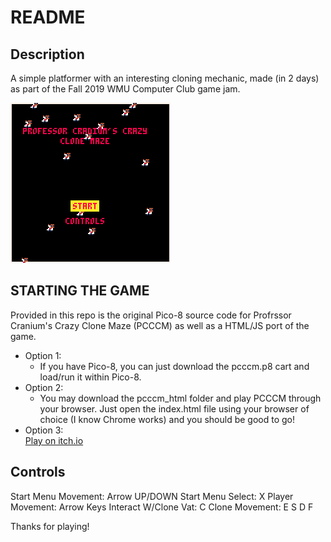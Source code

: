 # README
## Description
A simple platformer with an interesting cloning mechanic, made (in 2 days) as part of the Fall 2019 WMU Computer Club game jam.

![Professor Cranium's Crazy Clone Maze](./pcccm_1.gif)

## STARTING THE GAME
Provided in this repo is the original Pico-8 source code for Profrssor Cranium's Crazy Clone Maze (PCCCM)
as well as a HTML/JS port of the game. 
+ Option 1:
    - If you have Pico-8, you can just download the pcccm.p8 cart and load/run
      it within Pico-8. 
+ Option 2:
    - You may download the pcccm_html folder and play PCCCM through your browser. Just open the 
      index.html file using your browser of choice (I know Chrome works) and you should be good to go!
+ Option 3:  
    [Play on itch.io](https://charlesddnoble.itch.io/pcccm)
## Controls
Start Menu Movement: Arrow UP/DOWN
Start Menu Select: X
Player Movement: Arrow Keys
Interact W/Clone Vat: C
Clone Movement: E S D F

Thanks for playing!
